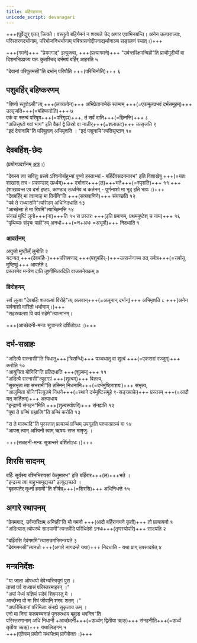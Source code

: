 ```yaml
---
title: बर्हिराहरणम्
unicode_script: devanagari
---
```


+++(पूर्वेद्युर् एतत् क्रियते। वस्तुतो बहिर्गमनं न शक्यते चेद् अगार एवाभिनयन्ति। अनेन उलपराज्याः, परिस्तरणदर्भाणाम्, परिभोजनिधर्भाणाम् पवित्रासनोद्दीपनाद्यर्थानाञ्च सङ्ग्रहणं स्यात्।)+++
  
+++(गमने)+++ "प्रेयमगाद्" इत्युक्त्वा, +++(प्रत्यागमने)+++ "उर्वन्तरिक्षमन्विही"ति प्राचीमुदीचीं वा दिशमभिप्रव्रज्य यतः कुतश्चिद् दर्भमयं बर्हिर् आहरति ५  

"देवानां परिषूतमसी"ति दर्भान् परिषौति +++(परिचिनोति)+++ ६  

## पशुबर्हिर् बहिष्करणम्
"विष्णो स्तूपोऽसी"त्य् +++(लाव्यत्वेन)+++ अभिप्रेतानामेकं स्तम्बम् +++(=एकमूलप्रभवं दर्भसमूहम्)+++ उत्सृजति+++(=बहिष्करोति)+++ ७  
एकं वा स्तम्बं परिषूय+++(=परिगृह्य)+++, तं सर्वं दाति+++(=छिनत्ति)+++ ८  
"अतिसृष्टो गवां भाग" इति वैकां द्वे तिस्रो वा नाडीर्+++(=शलाकाः)+++ उत्सृजति ९  
"इदं देवानामि"ति परिषूतान् अभिमृशति । "इदं पशूनामि"त्यतिसृष्टान् १०  

## देवबर्हिश्-छेदः
(प्रयोगप्रदर्शनम् [अत्र](https://www.youtube.com/watch?v=WEzQaRgNb6s&list=PL63uIhJxWbgi789QL5co92Imp-8PZ6sB_&index=44&t=0s)।)

"देवस्य त्वा सवितुः प्रसवे ऽश्विनोर्बाहुभ्यां पूष्णो हस्ताभ्यां - बर्हिर्देवसदनमारभ" इति विशाखेषु +++(=यतः शाखास् तत्र - प्रकाण्डाद् ऊर्ध्वम्)+++ दर्भानार+++(ल)+++भते+++(=स्पृशति)+++ ११ +++(शाखावन्त एव दर्भा इष्टाः, काण्डाद् ऊर्ध्वमेव च कर्तनम् - पूर्णनाशो मा भूद् इति भावः।)+++  
"देवबर्हिर् मा त्वान्वङ् मा तिर्यगि"ति +++(सव्यपाणिने)+++ संयच्छति १२  
"पर्व ते राध्यासमि"त्यसिदम् अधिनिदधाति १३  
"आच्छेत्ता ते मा रिषमि"त्याच्छिनत्ति १४  
संनखं मुष्टिं लुनो+++(ना)+++ति १५  स प्रस्तरः +++(इति प्रमाणम्, प्रथममुष्टेश् च नाम)+++ १६  
"पृथिव्याः संपृचः पाही"त्य् अनधो+++(=न+अधः =अभूमौ)+++ निदधाति १

### आवर्तनम्
अयुजो मुष्टील्ँ लुनोति २  
यदन्यत् +++(देवबर्हिः-)+++परिषवणाद् +++(पशुबर्हिर्-)+++उत्सर्जनाच्च तत् सर्वत्र+++(=सर्वासु मुष्टिषु)+++ आवर्तते ६  
प्रस्तरमेव मन्त्रेण दाति तूष्णीमितरदिति वाजसनेयकम् ७  

### विरोहणम्
सर्वं लुत्वा "देवबर्हिः शतवल्शं विरोहे"त्य् अलवान्+++(=अलूनान् दर्भान्)+++ अभिमृशति ८ +++(अनेन सर्वनाशो वारितो धर्भाणाम्।)+++  
"सहस्रवल्शा वि वयं रुहेमे"त्यात्मानम्।  

+++(आच्छेदनी-मन्त्रः सूत्रान्तरे दर्शितोऽधः।)+++

## दर्भ-सन्नाहः
"अदित्यै रास्नासी"ति त्रिधातु+++(त्रिसन्धिं)+++ पञ्चधातु वा शुल्बं +++(=एकसरां रज्जुम्)+++ करोति १०  
"आयुपिता योनिरि"ति प्रतिदधाति +++(शुल्बम्)+++ ११  
"अदित्यै रास्नासी"त्युदगग्रं +++(शुल्बम्)+++ वितत्य,  
"सुसंभृता त्वा संभरामी"ति तस्मिन् निधनानि+++(=दर्भमुष्टिराशयः)+++ संभृत्य,  
"आलुभिता योनि"रित्युत्तमे निधने+++(=स्थाने दर्भमुष्टिसमूहे ९-सङ्ख्याके)+++ प्रस्तरम् +++(=आदौ यत् कर्तितम्)+++ अत्याधाय   
"इन्द्राण्यै संनहन"मिति +++(शुल्बस्योपरि)+++ संनह्यति १२  
"पूषा ते ग्रन्थिं ग्रथ्नात्वि"ति ग्रन्थिं करोति १३  

"स ते मास्थादि"ति पुरस्तात् प्रत्यञ्चं ग्रन्थिम् उपगूहति पश्चात्प्राञ्चं वा १४  
"आपस् त्वाम् अश्विनौ त्वाम् ऋषयः सप्त मामृजुः ।  

+++(सन्नहनी-मन्त्रः सूत्रान्तरे दर्शितोऽधः।)+++

## शिरसि सादनम्
बर्हिः सूर्यस्य रश्मिभिरुषसां केतुमारभ" इति बर्हिरार+++(ल)+++भते ।  
"इन्द्रस्य त्वा बाहुभ्यामुद्यच्छ" इत्युद्यच्छते ।  
"बृहस्पतेर् मूर्ध्ना हरामी"ति शीर्षन्न्+++(=शिरसि)+++ अधिनिधत्ते १५

## अगारे स्थापनम्
"प्रेयमगाद्, उर्वन्तरिक्षम् अन्विही"ति यौ गमनौ +++(आदौ बर्हिरानयने कृतौ)+++ तौ प्रत्यायनौ १  
"अदित्यास् त्वोपस्थे सादयामी"त्यन्तर्वेदि परिधिदेशे ऽनधः+++(तृणस्योपरि)+++ सादयति २  

"बर्हिरसि देवंगममि"त्यासन्नमभिमन्त्रयते ३  
"देवंगममसी"त्यनधो +++(अगारे नागदन्ते यथा)+++ निदधाति - यथा प्राग् उपसादयेत् ४  

## मन्त्रनिर्देशः
"या जाता ओषधयो देवेभ्यस्त्रियुगं पुरा ।  
तासां पर्व राध्यासं परिस्तरमाहरन् ।"  
"अपां मेध्यं यज्ञियं सदेवं शिवमस्तु मे ।  
आच्छेत्ता वो मा रिषं जीवानि शरदः शतम् ।"  
"अपरिमितानां परिमिताः संनह्ये सुकृताय कम् ।  
एनो मा निगां कतमच्चनाहं पुनरुत्थाय बहुला भवन्त्वि"ति  
परिस्तरणानाम् अधि निधानी +आच्छेदनी+++(=ऊर्ध्वम् द्वितीया ऋक्)+++ संनहनीति+++(=ऊर्ध्वं तृतीया ऋक्)+++ यथालिङ्गम् ५  
+++(एतेषाम् प्रयोगो यथापेक्षम् प्रागेवोक्तः।)+++

